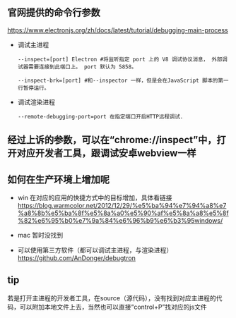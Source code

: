 ## 官网提供的命令行参数
https://www.electronjs.org/zh/docs/latest/tutorial/debugging-main-process
- 调试主进程
  ```
  --inspect=[port] Electron #将监听指定 port 上的 V8 调试协议消息， 外部调试器需要连接到此端口上。 port 默认为 5858。

  --inspect-brk=[port] #和--inspector 一样，但是会在JavaScript 脚本的第一行暂停运行。

  ```

- 调试渲染进程
  ```
  --remote-debugging-port=port 在指定端口开启HTTP远程调试.

  ```

## 经过上诉的参数，可以在“chrome://inspect”中，打开对应开发者工具，跟调试安卓webview一样

## 如何在生产环境上增加呢
- win
  在对应的应用的快捷方式中的目标增加，具体看链接 https://blog.warmcolor.net/2012/12/29/%e5%ba%94%e7%94%a8%e7%a8%8b%e5%ba%8f%e5%8a%a0%e5%90%af%e5%8a%a8%e5%8f%82%e6%95%b0%e7%9a%84%e6%96%b9%e6%b3%95windows/
- mac
  暂时没找到


- 可以使用第三方软件（都可以调试主进程，与渲染进程）
  https://github.com/AnDonger/debugtron

## tip
  若是打开主进程的开发者工具，在source（源代码），没有找到对应主进程的代码，可以附加本地文件上去，当然也可以直接“control+P”找对应的js文件
